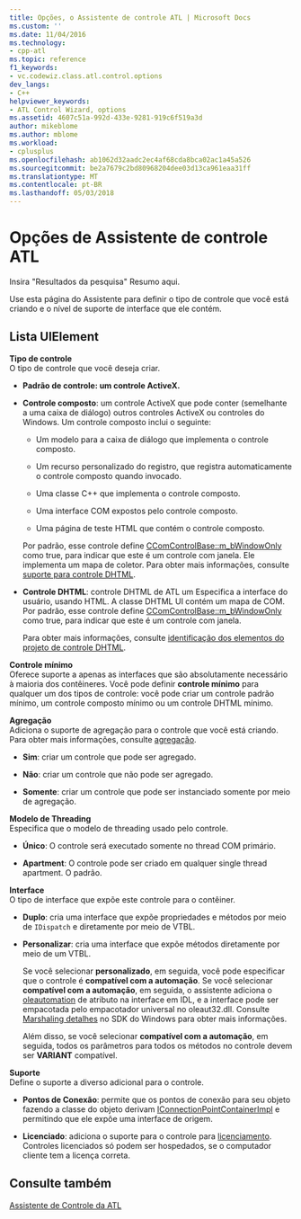 ```yaml
---
title: Opções, o Assistente de controle ATL | Microsoft Docs
ms.custom: ''
ms.date: 11/04/2016
ms.technology:
- cpp-atl
ms.topic: reference
f1_keywords:
- vc.codewiz.class.atl.control.options
dev_langs:
- C++
helpviewer_keywords:
- ATL Control Wizard, options
ms.assetid: 4607c51a-992d-433e-9281-919c6f519a3d
author: mikeblome
ms.author: mblome
ms.workload:
- cplusplus
ms.openlocfilehash: ab1062d32aadc2ec4af68cda8bca02ac1a45a526
ms.sourcegitcommit: be2a7679c2bd80968204dee03d13ca961eaa31ff
ms.translationtype: MT
ms.contentlocale: pt-BR
ms.lasthandoff: 05/03/2018
---
```

# <a name="options-atl-control-wizard"></a>Opções de Assistente de controle ATL
Insira "Resultados da pesquisa" Resumo aqui.  
  
 Use esta página do Assistente para definir o tipo de controle que você está criando e o nível de suporte de interface que ele contém.  
  
## <a name="uielement-list"></a>Lista UIElement  
 **Tipo de controle**  
 O tipo de controle que você deseja criar.  
  
-   **Padrão de controle: um controle ActiveX.**  
  
-   **Controle composto**: um controle ActiveX que pode conter (semelhante a uma caixa de diálogo) outros controles ActiveX ou controles do Windows. Um controle composto inclui o seguinte:  
  
    -   Um modelo para a caixa de diálogo que implementa o controle composto.  
  
    -   Um recurso personalizado do registro, que registra automaticamente o controle composto quando invocado.  
  
    -   Uma classe C++ que implementa o controle composto.  
  
    -   Uma interface COM expostos pelo controle composto.  
  
    -   Uma página de teste HTML que contém o controle composto.  
  
     Por padrão, esse controle define [CComControlBase::m_bWindowOnly](../../atl/reference/ccomcontrolbase-class.md#m_bwindowonly) como true, para indicar que este é um controle com janela. Ele implementa um mapa de coletor. Para obter mais informações, consulte [suporte para controle DHTML](../../atl/atl-support-for-dhtml-controls.md).  
  
-   **Controle DHTML**: controle DHTML de ATL um Especifica a interface do usuário, usando HTML. A classe DHTML UI contém um mapa de COM. Por padrão, esse controle define [CComControlBase::m_bWindowOnly](../../atl/reference/ccomcontrolbase-class.md#m_bwindowonly) como true, para indicar que este é um controle com janela.  
  
     Para obter mais informações, consulte [identificação dos elementos do projeto de controle DHTML](../../atl/identifying-the-elements-of-the-dhtml-control-project.md).  
  
 **Controle mínimo**  
 Oferece suporte a apenas as interfaces que são absolutamente necessário à maioria dos contêineres. Você pode definir **controle mínimo** para qualquer um dos tipos de controle: você pode criar um controle padrão mínimo, um controle composto mínimo ou um controle DHTML mínimo.  
  
 **Agregação**  
 Adiciona o suporte de agregação para o controle que você está criando. Para obter mais informações, consulte [agregação](../../atl/aggregation.md).  
  
-   **Sim**: criar um controle que pode ser agregado.  
  
-   **Não**: criar um controle que não pode ser agregado.  
  
-   **Somente**: criar um controle que pode ser instanciado somente por meio de agregação.  
  
 **Modelo de Threading**  
 Especifica que o modelo de threading usado pelo controle.  
  
-   **Único**: O controle será executado somente no thread COM primário.  
  
-   **Apartment**: O controle pode ser criado em qualquer single thread apartment. O padrão.  
  
 **Interface**  
 O tipo de interface que expõe este controle para o contêiner.  
  
-   **Duplo**: cria uma interface que expõe propriedades e métodos por meio de `IDispatch` e diretamente por meio de VTBL.  
  
-   **Personalizar**: cria uma interface que expõe métodos diretamente por meio de um VTBL.  
  
     Se você selecionar **personalizado**, em seguida, você pode especificar que o controle é **compatível com a automação**. Se você selecionar **compatível com a automação**, em seguida, o assistente adiciona o [oleautomation](../../windows/oleautomation.md) de atributo na interface em IDL, e a interface pode ser empacotada pelo empacotador universal no oleaut32.dll. Consulte [Marshaling detalhes](http://msdn.microsoft.com/library/windows/desktop/ms692621) no SDK do Windows para obter mais informações.  
  
     Além disso, se você selecionar **compatível com a automação**, em seguida, todos os parâmetros para todos os métodos no controle devem ser **VARIANT** compatível.  
  
 **Suporte**  
 Define o suporte a diverso adicional para o controle.  
  
-   **Pontos de Conexão**: permite que os pontos de conexão para seu objeto fazendo a classe do objeto derivam [IConnectionPointContainerImpl](../../atl/reference/iconnectionpointcontainerimpl-class.md) e permitindo que ele expõe uma interface de origem.  
  
-   **Licenciado**: adiciona o suporte para o controle para [licenciamento](http://msdn.microsoft.com/library/windows/desktop/ms690543). Controles licenciados só podem ser hospedados, se o computador cliente tem a licença correta.  
  
## <a name="see-also"></a>Consulte também  
 [Assistente de Controle da ATL](../../atl/reference/atl-control-wizard.md)

